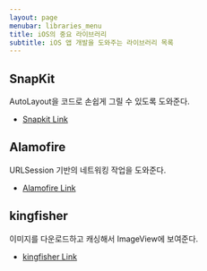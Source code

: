 ```yaml
---
layout: page
menubar: libraries_menu
title: iOS의 중요 라이브러리
subtitle: iOS 앱 개발을 도와주는 라이브러리 목록
---
```


## SnapKit

AutoLayout을 코드로 손쉽게 그릴 수 있도록 도와준다.

- [Snapkit Link](https://github.com/SnapKit/SnapKit)

## Alamofire

URLSession 기반의 네트워킹 작업을 도와준다.

- [Alamofire Link](https://github.com/Alamofire/Alamofire)

## kingfisher

이미지를 다운로드하고 캐싱해서 ImageView에 보여준다.

- [kingfisher Link](https://github.com/onevcat/Kingfisher)